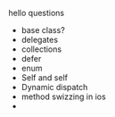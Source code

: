 hello questions
* base class?
* delegates
* collections
* defer
* enum
* Self and self
* Dynamic dispatch
* method swizzing in ios
* 
